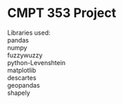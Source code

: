 # CMPT 353 Project

Libraries used:  
pandas  
numpy  
fuzzywuzzy  
python-Levenshtein  
matplotlib  
descartes  
geopandas  
shapely  
